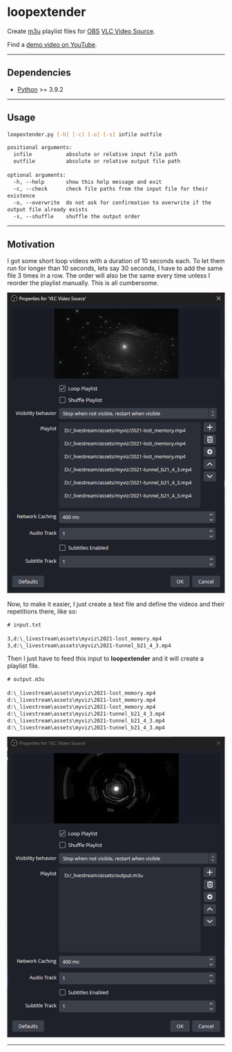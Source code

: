 # loopextender

Create [m3u](https://en.wikipedia.org/wiki/M3U) playlist files for [OBS](https://github.com/obsproject/obs-studio) [VLC Video Source](https://obsproject.com/kb/media-sources#vlc-video).

Find a [demo video on YouTube](https://www.youtube.com/watch?v=6pYTthir_qs).

---

## Dependencies

- [Python](https://python.org) >= 3.9.2

---

## Usage

```bash
loopextender.py [-h] [-c] [-o] [-s] infile outfile
```

```text
positional arguments:
  infile           absolute or relative input file path
  outfile          absolute or relative output file path

optional arguments:
  -h, --help       show this help message and exit
  -c, --check      check file paths from the input file for their existence
  -o, --overwrite  do not ask for confirmation to overwrite if the output file already exists
  -s, --shuffle    shuffle the output order
```

---

## Motivation

I got some short loop videos with a duration of 10 seconds each. To let them run for longer than 10 seconds, lets say 30 seconds, I have to add the same file 3 times in a row. The order will also be the same every time unless I reorder the playlist manually. This is all cumbersome.

![cumbersome-solution](./doc/1.png)

Now, to make it easier, I just create a text file and define the videos and their repetitions there, like so:

```text
# input.txt

3,d:\_livestream\assets\myviz\2021-lost_memory.mp4
3,d:\_livestream\assets\myviz\2021-tunnel_b21_4_3.mp4
```

Then I just have to feed this input to **loopextender** and it will create a playlist file.

```text
# output.m3u

d:\_livestream\assets\myviz\2021-lost_memory.mp4
d:\_livestream\assets\myviz\2021-lost_memory.mp4
d:\_livestream\assets\myviz\2021-lost_memory.mp4
d:\_livestream\assets\myviz\2021-tunnel_b21_4_3.mp4
d:\_livestream\assets\myviz\2021-tunnel_b21_4_3.mp4
d:\_livestream\assets\myviz\2021-tunnel_b21_4_3.mp4
```

![easier-solution](./doc/2.png)

---
